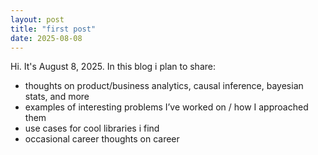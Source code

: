 ```yaml
---
layout: post
title: "first post"
date: 2025-08-08
---
```


Hi. It's August 8, 2025. In this blog i plan to share: 

- thoughts on product/business analytics, causal inference, bayesian stats, and more 
- examples of interesting problems I’ve worked on / how I approached them 
- use cases for cool libraries i find
- occasional career thoughts on career 
